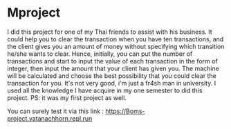 # Mproject
I did this project for one of my Thai friends to assist with his business. It could help you to clear the transaction when you have ten transactions, and the client gives you an amount of money without specifying which transition he/she wants to clear. Hence, initially, you can put the number of transactions and start to input the value of each transaction in the form of integer, then input the amount that your client has given you. The machine will be calculated and choose the best possibility that you could clear the transaction for you. It's not very good, i'm just a fr4sh man in university. I used all the knowledge I have acquire in my one semester to did this project.  PS: it was my first project as well.

You can surely test it via this link : https://Boms-project.vatanachhorn.repl.run
